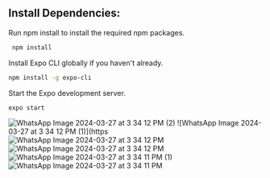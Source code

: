 
## Install Dependencies:

Run npm install to install the required npm packages.

```bash
 npm install

```

Install Expo CLI globally if you haven't already.

```bash
npm install -g expo-cli
```

Start the Expo development server.

```bash
expo start
```

![WhatsApp Image 2024-03-27 at 3 34 12 PM (2)](https://github.com/muhcoderr/PasswordGenerator/assets/82698555/5005ed38-e9b2-4901-93c3-7d28e92c6bbf)
![WhatsApp Image 2024-03-27 at 3 34 12 PM (1)](https![WhatsApp Image 2024-03-27 at 3 34 12 PM](https://github.com/muhcoderr/PasswordGenerator/assets/82698555/c07a1cde-471b-4d73-98b3-db32914429e1)
![WhatsApp Image 2024-03-27 at 3 34 12 PM](https://github.com/muhcoderr/PasswordGenerator/assets/82698555/4e767c39-6042-4d24-90b5-da376d3d9782)
![WhatsApp Image 2024-03-27 at 3 34 11 PM (1)](https://github.com/muhcoderr/PasswordGenerator/assets/82698555/618007fd-adc1-4403-a807-a64c42b17baa)
![WhatsApp Image 2024-03-27 at 3 34 11 PM](https://github.com/muhcoderr/PasswordGenerator/assets/82698555/15fe7629-2edb-4b37-bab8-415a4eb0bce5)


